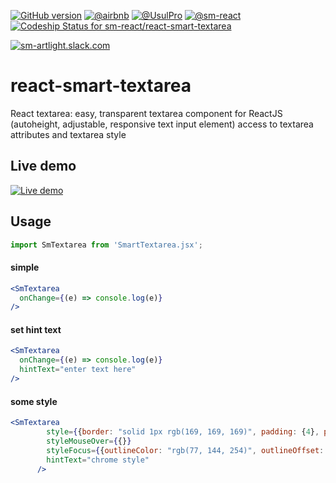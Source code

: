 [![GitHub version](https://badge.fury.io/gh/sm-react%2Freact-smart-textarea.svg)](https://badge.fury.io/gh/sm-react%2Freact-smart-textarea)
[![@airbnb](https://img.shields.io/badge/code%20style-Airbnb-brightgreen.svg)](https://github.com/sm-react/react-smart-textarea/blob/development/.eslintrc)
[![@UsulPro](https://img.shields.io/badge/github-UsulPro-blue.svg)](https://github.com/UsulPro)
[![@sm-react](https://img.shields.io/badge/github-smARTLight-red.svg)](https://github.com/sm-react)
[ ![Codeship Status for sm-react/react-smart-textarea](https://codeship.com/projects/88a09fa0-471d-0134-a2ae-0a0a8703cfb0/status?branch=master)](https://codeship.com/projects/169096)

[![sm-artlight.slack.com](https://img.shields.io/badge/slack%20-%20smARTLight%20-red.svg)](https://sm-artlight.slack.com)


# react-smart-textarea
React textarea: easy, transparent textarea component for ReactJS (autoheight, adjustable, responsive text input element) access to textarea attributes and textarea style

## Live demo
[![Live demo](https://img.shields.io/badge/Live%20Demo-%20Storybook-brightgreen.svg)](https://sm-react.github.io/react-smart-textarea/)



## Usage
~~~jsx
import SmTextarea from 'SmartTextarea.jsx';
~~~
#### simple
~~~jsx
<SmTextarea 
  onChange={(e) => console.log(e)}
/>
~~~

#### set hint text
~~~jsx
<SmTextarea
  onChange={(e) => console.log(e)} 
  hintText="enter text here"
/>
~~~

#### some style
~~~jsx
<SmTextarea
        style={{border: "solid 1px rgb(169, 169, 169)", padding: {4}, paddingLeft: {8}, …}}
        styleMouseOver={{}}
        styleFocus={{outlineColor: "rgb(77, 144, 254)", outlineOffset: {-2}, outlineStyle: "auto", …}}
        hintText="chrome style"
      />
~~~
